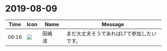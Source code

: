 # 2019-08-09

|Time|Icon|Name|Message|
|---|---|---|---|
|06:16|![](https://secure.gravatar.com/avatar/698cc14290c3976fdd9f0a23494b87c1.jpg?s=72&d=https%3A%2F%2Fa.slack-edge.com%2Fdf10d%2Fimg%2Favatars%2Fava_0012-72.png)|田嶋　淳|まだ大丈夫そうであればLTで参加したいです。|
